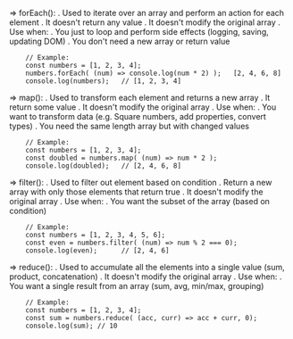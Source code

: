 => forEach():
        . Used to iterate over an array and perform an action for each element
        . It doesn't return any value
        . It doesn't modify the original array
        . Use when: 
                . You just to loop and perform side effects (logging, saving, updating DOM)
                . You don't need a new array or return value
        
        // Example:         
        const numbers = [1, 2, 3, 4];
        numbers.forEach( (num) => console.log(num * 2) );   [2, 4, 6, 8]
        console.log(numbers);   // [1, 2, 3, 4]

=> map():
        . Used to transform each element and returns a new array
        . It return some value
        . It doesn't modify the original array
        . Use when:
                . You want to transform data (e.g. Square numbers, add properties, convert types)
                . You need the same length array but with changed values
        
        // Example:
        const numbers = [1, 2, 3, 4];
        const doubled = numbers.map( (num) => num * 2 );
        console.log(doubled);   // [2, 4, 6, 8]

=> filter():
        . Used to filter out element based on condition
        . Return a new array with only those elements that return true
        . It doesn't modify the original array
        . Use when:
                . You want the subset of the array (based on condition)
        
        // Example:
        const numbers = [1, 2, 3, 4, 5, 6];
        const even = numbers.filter( (num) => num % 2 === 0);
        console.log(even);      // [2, 4, 6]

=> reduce():
        . Used to accumulate all the elements into a single value (sum, product, concatenation)
        . It doesn't modify the original array
        . Use when:
                . You want a single result from an array (sum, avg, min/max, grouping)
        
        // Example:
        const numbers = [1, 2, 3, 4];
        const sum = numbers.reduce( (acc, curr) => acc + curr, 0);
        console.log(sum); // 10
